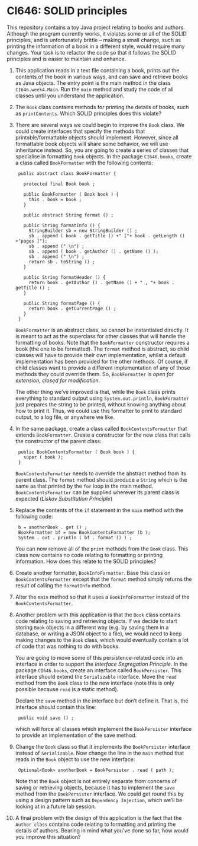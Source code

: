 # CI646: SOLID principles

This repository contains a toy Java
project relating to books and authors. Although the program currently works,
it violates some or all of the SOLID principles, and is unfortunately brittle –
making a small change, such as printing the information of a book in a different
style, would require many changes. Your task is to refactor the code so that it
follows the SOLID principles and is easier to maintain and enhance.

1. This application reads in a text file containing a book, prints out the contents of the book in various ways, and can save and retrieve books as Java
objects. The entry point is the main method in the class `CI646.week4.Main`.
Run the `main` method and study the code of all classes until you understand the application.

2. The `Book` class contains methods for printing the details of books, such as
`printContents`. Which SOLID principles does this violate?

3. There are several ways we could begin to improve the `Book` class. We could
create interfaces that specify the methods that printable/formattable objects should implement. However, since all formattable book objects will
share some behavior, we will use inheritance instead. So, you are going
to create a series of classes that specialise in formatting `Book` objects. In
the package `CI646.books`, create a class called `BookFormatter` with the
following contents:

        public abstract class BookFormatter {

          protected final Book book ;

          public BookFormatter ( Book book ) {
            this . book = book ;
          }

          public abstract String format () ;

          public String formatInfo () {
            StringBuilder sb = new StringBuilder () ;
            sb . append ( book . getTitle () +" ["+ book . getLength () +"pages ]");
            sb . append (" \n") ;
            sb . append ( book . getAuthor () . getName () );
            sb . append (" \n") ;
            return sb . toString () ;
          }

          public String formatHeader () {
            return book . getAuthor () . getName () + " , "+ book . getTitle () ;
          }

          public String formatPage () {
            return book . getCurrentPage () ;
          }
        }

    `BookFormatter` is an abstract class, so cannot be instantiated directly.
It is meant to act as the superclass for other classes that will handle the
formatting of books. Note that the `BookFormatter` constructor requires a
book (the one to be formatted). The `format` method is abstract, so child
classes will have to provide their own implementation, whilst a default implementation has been provided for the other methods. Of course, if child
classes want to provide a different implementation of any of those methods they could override them. So, `BookFormatter` is *open for extension,
closed for modification*.

    The other thing we’ve improved is that, while the `Book` class prints everything to standard output 
using `System.out.println`, `BookFormatter`
just prepares the string to be printed, without knowing anything about
how to print it. Thus, we could use this formatter to print to standard
output, to a log file, or anywhere we like.

4. In the same package, create a class called `BookContentsFormatter` that
extends `BookFormatter`. Create a constructor for the new class that calls
the constructor of the parent class:

        public BookContentsFormatter ( Book book ) {
          super ( book );
        }

    `BookContentsFormatter` needs to override the abstract method from its
parent class. The `format` method should produce a `String` which is the
same as that printed by the `for` loop in the main method. `BookContentsFormatter`
can be supplied wherever its parent class is expected (*Liskov Substitution
Principle*)

5. Replace the contents of the `if` statement in the `main` method with the
following code:

        b = anotherBook . get () ;
        BookFormatter bf = new BookContentsFormatter (b );
        System . out . println ( bf . format () ) ;

    You can now remove all of the `print` methods from the `Book` class. This
class now contains no code relating to formatting or printing information.
How does this relate to the SOLID principles?

6. Create another formatter, `BookInfoFormatter`. Base this class on `BookContentsFormatter`
except that the `format` method simply returns the result of calling the
`formatInfo` method.

7. Alter the `main` method so that it uses a `BookInfoFormatter` instead of
the `BookContentsFormatter`.

8. Another problem with this application is that the `Book` class contains code
relating to saving and retrieving objects. If we decide to start storing `Book`
objects in a different way (e.g. by saving them in a database, or writing a
JSON object to a file), we would need to keep making changes to the `Book`
class, which would eventually contain a lot of code that was nothing to do
with books.

    You are going to move some of this persistence-related code into an interface in order to support the *Interface Segregation Principle*.
In the package `CI646.books`, create an interface called `BookPersister`.
This interface should extend the `Serializable` interface. Move the `read`
method from the `Book` class to the new interface (note this is only possible because `read` is a static method). 

    Declare the `save` method in the
interface but don’t define it. That is, the interface should contain this
line:

        public void save () ;

    which will force all classes which implement the `BookPersister` interface
to provide an implementation of the save method.

9. Change the `Book` class so that it implements the `BookPersister` interface
instead of `Serializable`. Now change the line in the `main` method that
reads in the `Book` object to use the new interface:

        Optional<Book> anotherBook = BookPersister . read ( path );
 
    Note that the `Book` object is not entirely separate from concerns of saving
or retrieving objects, because it has to implement the `save` method from
the `BookPersister` interface. We could get round this by using a design
pattern such as `Dependency Injection`, which we’ll be looking at in a future
lab session.

10. A final problem with the design of this application is the fact that the
`Author class` contains code relating to formatting and printing the details
of authors. Bearing in mind what you’ve done so far, how would you
improve this situation?